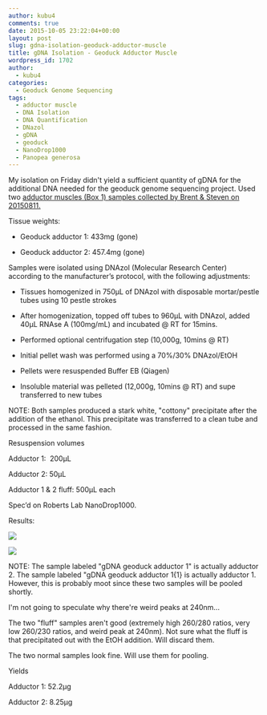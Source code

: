 ```yaml
---
author: kubu4
comments: true
date: 2015-10-05 23:22:04+00:00
layout: post
slug: gdna-isolation-geoduck-adductor-muscle
title: gDNA Isolation - Geoduck Adductor Muscle
wordpress_id: 1702
author:
  - kubu4
categories:
  - Geoduck Genome Sequencing
tags:
  - adductor muscle
  - DNA Isolation
  - DNA Quantification
  - DNazol
  - gDNA
  - geoduck
  - NanoDrop1000
  - Panopea generosa
---
```


My isolation on Friday didn't yield a sufficient quantity of gDNA for the additional DNA needed for the geoduck genome sequencing project. Used two [adductor muscles (Box 1) samples collected by Brent & Steven on 20150811.](https://onsnetwork.org/halfshell/2015/08/11/big-day-big-clam/)

Tissue weights:




    
  * Geoduck adductor 1: 433mg (gone)

    
  * Geoduck adductor 2: 457.4mg (gone)





Samples were isolated using DNAzol (Molecular Research Center) according to the manufacturer’s protocol, with the following adjustments:




    
  * Tissues homogenized in 750μL of DNAzol with disposable mortar/pestle tubes using 10 pestle strokes

    
  * After homogenization, topped off tubes to 960μL with DNAzol, added 40μL RNAse A (100mg/mL) and incubated @ RT for 15mins.

    
  * Performed optional centrifugation step (10,000g, 10mins @ RT)

    
  * Initial pellet wash was performed using a 70%/30% DNAzol/EtOH

    
  * Pellets were resuspended Buffer EB (Qiagen)

    
  * Insoluble material was pelleted (12,000g, 10mins @ RT) and supe transferred to new tubes



NOTE: Both samples produced a stark white, "cottony" precipitate after the addition of the ethanol. This precipitate was transferred to a clean tube and processed in the same fashion.



Resuspension volumes

Adductor 1:  200μL

Adductor 2: 50μL

Adductor 1 & 2 fluff: 500μL each



Spec’d on Roberts Lab NanoDrop1000.

Results:

[![](https://eagle.fish.washington.edu/Arabidopsis/20151005_gDNA_geoduck_ODs_01.JPG)](http://eagle.fish.washington.edu/Arabidopsis/20151005_gDNA_geoduck_ODs_01.JPG)

[![](https://eagle.fish.washington.edu/Arabidopsis/20151005_gDNA_geoduck_plots_01.JPG)](http://eagle.fish.washington.edu/Arabidopsis/20151005_gDNA_geoduck_plots_01.JPG)



NOTE: The sample labeled "gDNA geoduck adductor 1" is actually adductor 2. The sample labeled "gDNA geoduck adductor 1{1} is actually adductor 1. However, this is probably moot since these two samples will be pooled shortly.

I'm not going to speculate why there're weird peaks at 240nm...

The two "fluff" samples aren't good (extremely high 260/280 ratios, very low 260/230 ratios, and weird peak at 240nm). Not sure what the fluff is that precipitated out with the EtOH addition. Will discard them.

The two normal samples look fine. Will use them for pooling.

Yields

Adductor 1: 52.2μg

Adductor 2: 8.25μg
